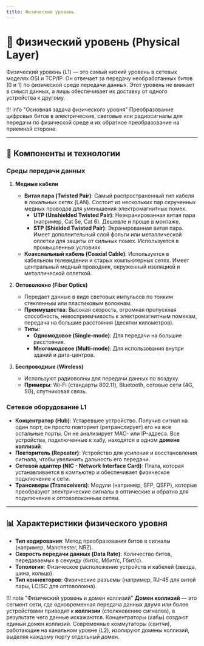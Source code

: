 ```yaml
---
title: Физический уровень
---
```


# 🔌 Физический уровень (Physical Layer)

Физический уровень (L1) — это самый низкий уровень в сетевых моделях OSI и TCP/IP. Он отвечает за передачу необработанных битов (0 и 1) по физической среде передачи данных. Этот уровень не вникает в смысл данных, а лишь обеспечивает их доставку от одного устройства к другому.

!!! info "Основная задача физического уровня"
    Преобразование цифровых битов в электрические, световые или радиосигналы для передачи по физической среде и их обратное преобразование на приемной стороне.

---

## 🔩 Компоненты и технологии

### Среды передачи данных

1.  **Медные кабели**
    -   **Витая пара (Twisted Pair)**: Самый распространенный тип кабеля в локальных сетях (LAN). Состоит из нескольких пар скрученных медных проводов для уменьшения электромагнитных помех.
        -   **UTP (Unshielded Twisted Pair)**: Неэкранированная витая пара (например, Cat 5e, Cat 6). Дешевле и проще в монтаже.
        -   **STP (Shielded Twisted Pair)**: Экранированная витая пара. Имеет дополнительный слой фольги или металлической оплетки для защиты от сильных помех. Используется в промышленных условиях.
    -   **Коаксиальный кабель (Coaxial Cable)**: Используется в кабельном телевидении и старых компьютерных сетях. Имеет центральный медный проводник, окруженный изоляцией и металлической оплеткой.

2.  **Оптоволокно (Fiber Optics)**
    -   Передает данные в виде световых импульсов по тонким стеклянным или пластиковым волокнам.
    -   **Преимущества**: Высокая скорость, огромная пропускная способность, невосприимчивость к электромагнитным помехам, передача на большие расстояния (десятки километров).
    -   **Типы**: 
        -   **Одномодовое (Single-mode)**: Для передачи на большие расстояния.
        -   **Многомодовое (Multi-mode)**: Для использования внутри зданий и дата-центров.

3.  **Беспроводные (Wireless)**
    -   Используют радиоволны для передачи данных по воздуху.
    -   **Примеры**: Wi-Fi (стандарты 802.11), Bluetooth, сотовые сети (4G, 5G), спутниковая связь.

### Сетевое оборудование L1

-   **Концентратор (Hub)**: Устаревшее устройство. Получив сигнал на один порт, он просто повторяет (ретранслирует) его на все остальные порты. Он не анализирует MAC- или IP-адреса. Все устройства, подключенные к хабу, находятся в одном **домене коллизий**.
-   **Повторитель (Repeater)**: Устройство для усиления и восстановления сигнала, чтобы увеличить дальность его передачи.
-   **Сетевой адаптер (NIC - Network Interface Card)**: Плата, которая устанавливается в компьютер и обеспечивает физическое подключение к сети.
-   **Трансиверы (Transceivers)**: Модули (например, SFP, QSFP), которые преобразуют электрические сигналы в оптические и обратно для подключения к оптоволоконным сетям.

---

## 📊 Характеристики физического уровня

-   **Тип кодирования**: Метод преобразования битов в сигналы (например, Manchester, NRZ).
-   **Скорость передачи данных (Data Rate)**: Количество битов, передаваемых в секунду (бит/с, Мбит/с, Гбит/с).
-   **Топология**: Физическое расположение устройств и кабелей (звезда, шина, кольцо).
-   **Тип коннекторов**: Физические разъемы (например, RJ-45 для витой пары, LC/SC для оптоволокна).

!!! note "Физический уровень и домен коллизий"
    **Домен коллизий** — это сегмент сети, где одновременная передача данных двумя или более устройствами приводит к **коллизии** (столкновению сигналов), в результате чего данные искажаются. Концентраторы (хабы) создают единый домен коллизий. Современные коммутаторы (свитчи), работающие на канальном уровне (L2), изолируют домены коллизий, выделяя каждому порту отдельный домен.
